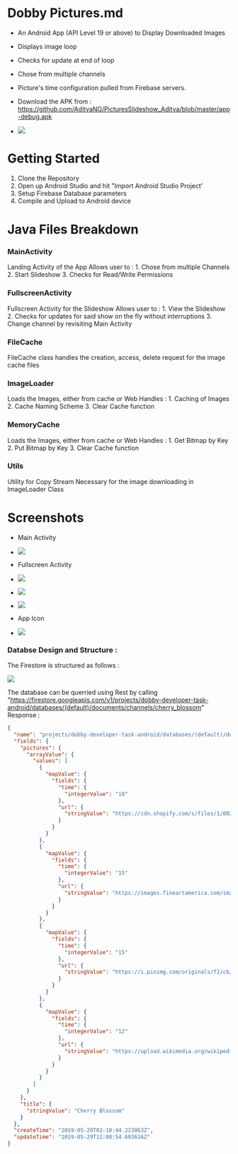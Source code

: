 # Dobby Pictures.md
- An Android App (API Level 19 or above) to Display Downloaded Images
- Displays image loop
- Checks for update at end of loop
- Chose from multiple channels
- Picture's time configuration pulled from Firebase servers.

- Download the APK from : https://github.com/AdityaNG/PicturesSlideshow_Aditya/blob/master/app-debug.apk
- ![](https://raw.githubusercontent.com/AdityaNG/PicturesSlideshow_Aditya/master/screenshots/icon.png)

# Getting Started
1. Clone the Repository
2. Open up Android Studio and hit "Import Android Studio Project'
3. Setup Firebase Database parameters
4. Compile and Upload to Android device


# Java Files Breakdown
### MainActivity
Landing Activity of the App
  Allows user to :
       1. Chose from multiple Channels
       2. Start Slideshow
       3. Checks for Read/Write Permissions
### FullscreenActivity
Fullscreen Activity for the Slideshow
 Allows user to :
       1. View the Slideshow
       2. Checks for updates for said show on the fly without interruptions
       3. Change channel by revisiting Main Activity

### FileCache
FileCache class handles the creation, access, delete request for the image cache files

### ImageLoader
Loads the Images, either from cache or Web
 Handles :
       1. Caching of Images
       2. Cache Naming Scheme
       3. Clear Cache function

### MemoryCache
Loads the Images, either from cache or Web
  Handles :
       1. Get Bitmap by Key
       2. Put Bitmap by Key
       3. Clear Cache function
### Utils
Utility for Copy Stream
 Necessary for the image downloading in ImageLoader Class
# Screenshots
- Main Activity
- ![](https://raw.githubusercontent.com/AdityaNG/PicturesSlideshow_Aditya/master/screenshots/0.png)

- Fullscreen Activity
- ![](https://raw.githubusercontent.com/AdityaNG/PicturesSlideshow_Aditya/master/screenshots/2.png)
- ![](https://raw.githubusercontent.com/AdityaNG/PicturesSlideshow_Aditya/master/screenshots/3.png)
- ![](https://raw.githubusercontent.com/AdityaNG/PicturesSlideshow_Aditya/master/screenshots/1.png)


- App Icon
- ![](https://raw.githubusercontent.com/AdityaNG/PicturesSlideshow_Aditya/master/screenshots/icon.png)


### Databse Design and Structure :
The Firestore is structured as follows : 

![](https://ucb0564f6dcc1af9b354966c5694.previews.dropboxusercontent.com/p/thumb/AAdorveg-v6LE_jIWOHh7wNkhFLYbT3W-4wM0U2aLvn_DWW9NaCtRUe6SxnFdo-vhrHlas1m7VDfSDJ6olSdOvaA4-faOrm3Xc8gtWLfZo268RLE90E-J2OkuME0AzpFu8BwHWUnz8N6iv2HvdT7WWz3JigsDlBkOtFz-W9rNMEr6OKWNxR-uJRD-kKryqORYnSdQH3AgfC9k1kr6TrP0Qabg04J9gzW5RbOAokZmhJt7qMTuuUn9db8stSqWGxptaDc9D4-ARLEXK15VEAl6EIJqeWqQzEKK_NeXzccY-wn2BtsSmNOR9FiCvPA8mUI52WSt__VakfyMwURvL_h6iN9kyH3gYzvtMq5Pj__1qQwpSopyk5TWHcgkcRoZey25Tm4h5e9QvmDDK33ZHkVmME6TzCv15EZpw2mz3mEjxDpvhsmN9NJ-U807x_8OV7Q2361xheSB1KDX56rV0QmlDGh4gBe1JtNK_umj8A0fUoEag/p.png?fv_content=true&size_mode=5)

The database can be querried using Rest by calling "https://firestore.googleapis.com/v1/projects/dobby-developer-task-android/databases/(default)/documents/channels/cherry_blossom"
Response : 

```json
{
  "name": "projects/dobby-developer-task-android/databases/(default)/documents/channels/cherry_blossom",
  "fields": {
    "pictures": {
      "arrayValue": {
        "values": [
          {
            "mapValue": {
              "fields": {
                "time": {
                  "integerValue": "10"
                },
                "url": {
                  "stringValue": "https://cdn.shopify.com/s/files/1/0022/0774/4115/products/shirofugen2_1024x1024@2x.jpg?v=1547238249"
                }
              }
            }
          },
          {
            "mapValue": {
              "fields": {
                "time": {
                  "integerValue": "15"
                },
                "url": {
                  "stringValue": "https://images.fineartamerica.com/images/artworkimages/mediumlarge/1/cherry-blossom-tree-kristine-mueller-griffith.jpg"
                }
              }
            }
          },
          {
            "mapValue": {
              "fields": {
                "time": {
                  "integerValue": "15"
                },
                "url": {
                  "stringValue": "https://i.pinimg.com/originals/f2/cb/22/f2cb22a0a8fa04a51a28d6802c19db8a.jpg"
                }
              }
            }
          },
          {
            "mapValue": {
              "fields": {
                "time": {
                  "integerValue": "12"
                },
                "url": {
                  "stringValue": "https://upload.wikimedia.org/wikipedia/commons/8/87/Cerisiers_en_fleurs_au_parc_de_Sceaux.JPG"
                }
              }
            }
          }
        ]
      }
    },
    "title": {
      "stringValue": "Cherry Blossom"
    }
  },
  "createTime": "2019-05-29T02:18:44.223863Z",
  "updateTime": "2019-05-29T11:08:54.683616Z"
}
```